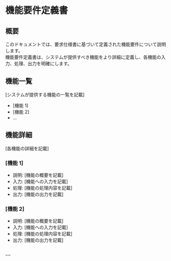 # 機能要件定義書

## 概要

このドキュメントでは、要求仕様書に基づいて定義された機能要件について説明します。  
機能要件定義書は、システムが提供すべき機能をより詳細に定義し、各機能の入力、処理、出力を明確にします。

## 機能一覧

[システムが提供する機能の一覧を記載]

- [機能 1]
- [機能 2]
- ...

## 機能詳細

[各機能の詳細を記載]

### [機能 1]

- 説明: [機能の概要を記載]
- 入力: [機能への入力を記載]
- 処理: [機能の処理内容を記載]
- 出力: [機能の出力を記載]

### [機能 2]

- 説明: [機能の概要を記載]
- 入力: [機能への入力を記載]
- 処理: [機能の処理内容を記載]
- 出力: [機能の出力を記載]

### ...
